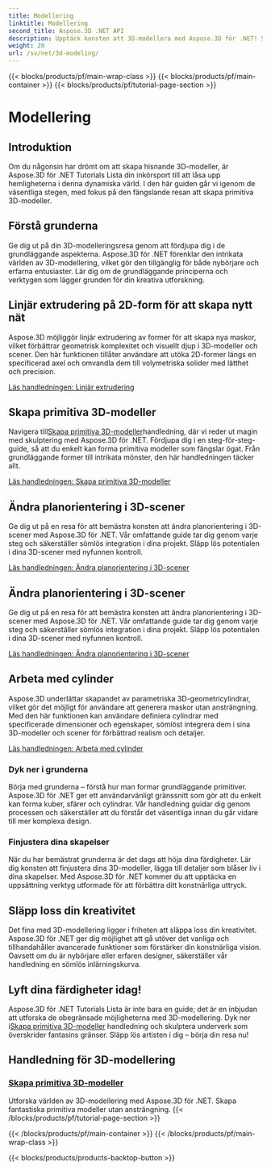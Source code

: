 ```yaml
---
title: Modellering
linktitle: Modellering
second_title: Aspose.3D .NET API
description: Upptäck konsten att 3D-modellera med Aspose.3D för .NET! Skapa enkelt fängslande primitiva modeller i denna omfattande handledning. Släpp loss din kreativitet idag.
weight: 28
url: /sv/net/3d-modeling/
---
```


{{< blocks/products/pf/main-wrap-class >}}
{{< blocks/products/pf/main-container >}}
{{< blocks/products/pf/tutorial-page-section >}}

# Modellering


## Introduktion

Om du någonsin har drömt om att skapa hisnande 3D-modeller, är Aspose.3D för .NET Tutorials Lista din inkörsport till att låsa upp hemligheterna i denna dynamiska värld. I den här guiden går vi igenom de väsentliga stegen, med fokus på den fängslande resan att skapa primitiva 3D-modeller.

## Förstå grunderna

Ge dig ut på din 3D-modelleringsresa genom att fördjupa dig i de grundläggande aspekterna. Aspose.3D för .NET förenklar den intrikata världen av 3D-modellering, vilket gör den tillgänglig för både nybörjare och erfarna entusiaster. Lär dig om de grundläggande principerna och verktygen som lägger grunden för din kreativa utforskning.

## Linjär extrudering på 2D-form för att skapa nytt nät

Aspose.3D möjliggör linjär extrudering av former för att skapa nya maskor, vilket förbättrar geometrisk komplexitet och visuellt djup i 3D-modeller och scener. Den här funktionen tillåter användare att utöka 2D-former längs en specificerad axel och omvandla dem till volymetriska solider med lätthet och precision.

[Läs handledningen: Linjär extrudering](./linear-extrusion/)

## Skapa primitiva 3D-modeller

 Navigera till[Skapa primitiva 3D-modeller](./primitive-3d-models/)handledning, där vi reder ut magin med skulptering med Aspose.3D för .NET. Fördjupa dig i en steg-för-steg-guide, så att du enkelt kan forma primitiva modeller som fängslar ögat. Från grundläggande former till intrikata mönster, den här handledningen täcker allt.

[Läs handledningen: Skapa primitiva 3D-modeller](./primitive-3d-models/)

## Ändra planorientering i 3D-scener

Ge dig ut på en resa för att bemästra konsten att ändra planorientering i 3D-scener med Aspose.3D för .NET. Vår omfattande guide tar dig genom varje steg och säkerställer sömlös integration i dina projekt. Släpp lös potentialen i dina 3D-scener med nyfunnen kontroll.

[Läs handledningen: Ändra planorientering i 3D-scener](./change-plane-orientation/)

## Ändra planorientering i 3D-scener

Ge dig ut på en resa för att bemästra konsten att ändra planorientering i 3D-scener med Aspose.3D för .NET. Vår omfattande guide tar dig genom varje steg och säkerställer sömlös integration i dina projekt. Släpp lös potentialen i dina 3D-scener med nyfunnen kontroll.

[Läs handledningen: Ändra planorientering i 3D-scener](./change-plane-orientation/)


## Arbeta med cylinder

Aspose.3D underlättar skapandet av parametriska 3D-geometricylindrar, vilket gör det möjligt för användare att generera maskor utan ansträngning. Med den här funktionen kan användare definiera cylindrar med specificerade dimensioner och egenskaper, sömlöst integrera dem i sina 3D-modeller och scener för förbättrad realism och detaljer.

[Läs handledningen: Arbeta med cylinder](./working-with-cylinder/)



### Dyk ner i grunderna

Börja med grunderna – förstå hur man formar grundläggande primitiver. Aspose.3D för .NET ger ett användarvänligt gränssnitt som gör att du enkelt kan forma kuber, sfärer och cylindrar. Vår handledning guidar dig genom processen och säkerställer att du förstår det väsentliga innan du går vidare till mer komplexa design.

### Finjustera dina skapelser

När du har bemästrat grunderna är det dags att höja dina färdigheter. Lär dig konsten att finjustera dina 3D-modeller, lägga till detaljer som blåser liv i dina skapelser. Med Aspose.3D för .NET kommer du att upptäcka en uppsättning verktyg utformade för att förbättra ditt konstnärliga uttryck.

## Släpp loss din kreativitet

Det fina med 3D-modellering ligger i friheten att släppa loss din kreativitet. Aspose.3D för .NET ger dig möjlighet att gå utöver det vanliga och tillhandahåller avancerade funktioner som förstärker din konstnärliga vision. Oavsett om du är nybörjare eller erfaren designer, säkerställer vår handledning en sömlös inlärningskurva.

## Lyft dina färdigheter idag!

 Aspose.3D för .NET Tutorials Lista är inte bara en guide; det är en inbjudan att utforska de obegränsade möjligheterna med 3D-modellering. Dyk ner i[Skapa primitiva 3D-modeller](./primitive-3d-models/) handledning och skulptera underverk som överskrider fantasins gränser. Släpp lös artisten i dig – börja din resa nu!
## Handledning för 3D-modellering
### [Skapa primitiva 3D-modeller](./primitive-3d-models/)
Utforska världen av 3D-modellering med Aspose.3D för .NET. Skapa fantastiska primitiva modeller utan ansträngning.
{{< /blocks/products/pf/tutorial-page-section >}}

{{< /blocks/products/pf/main-container >}}
{{< /blocks/products/pf/main-wrap-class >}}

{{< blocks/products/products-backtop-button >}}
